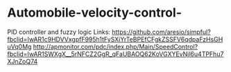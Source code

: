 # Automobile-velocity-control-
PID controller and fuzzy logic
Links:
https://github.com/aresio/simpful?fbclid=IwAR1c9HDVVxgpfF995h1tFySXiYrTeBPEfCFgkZSSFV6qdpaFzHsGHuVq0Mg
http://apmonitor.com/pdc/index.php/Main/SpeedControl?fbclid=IwAR1SWXgX__5rNFCZ2GgR_qFaUBAOQ62KoVGXYEvNjl6u4TPFhu7XJnZoQ74
